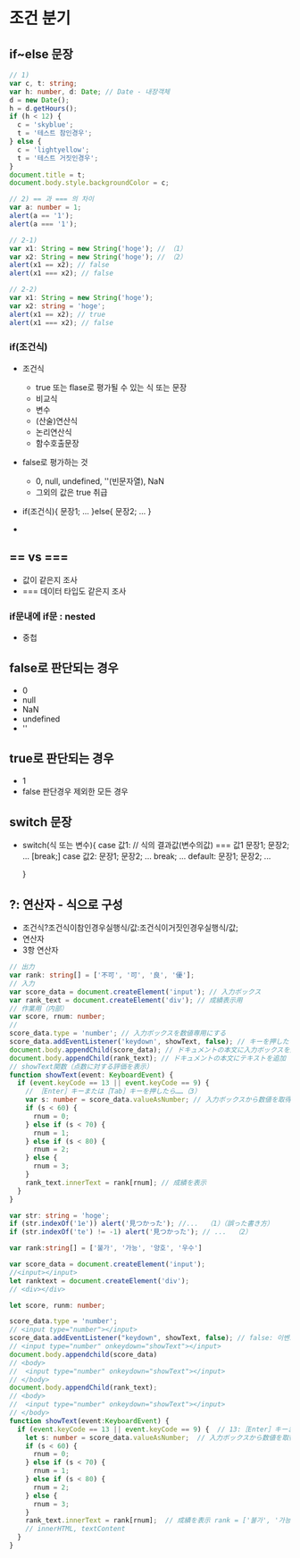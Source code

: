 # 조건 분기

## if~else 문장
```typescript
// 1)
var c, t: string;
var h: number, d: Date; // Date - 내장객체
d = new Date();
h = d.getHours();
if (h < 12) {
  c = 'skyblue';
  t = '테스트 참인경우';
} else {
  c = 'lightyellow';
  t = '테스트 거짓인경우';
}
document.title = t;
document.body.style.backgroundColor = c;
```

```typescript
// 2) == 과 === 의 차이
var a: number = 1;
alert(a == '1');
alert(a === '1');
```
```typescript
// 2-1)
var x1: String = new String('hoge'); // （1）
var x2: String = new String('hoge'); // （2）
alert(x1 == x2); // false
alert(x1 === x2); // false
```
```typescript
// 2-2)
var x1: String = new String('hoge');
var x2: string = 'hoge';
alert(x1 == x2); // true
alert(x1 === x2); // false
```
### if(조건식)
- 조건식
  - true 또는 flase로 평가될 수 있는 식 또는 문장
  - 비교식
  - 변수
  - (산술)연산식
  - 논리연산식
  - 함수호출문장

- false로 평가하는 것
  - 0, null, undefined, ''(빈문자열), NaN
  - 그외의 값은 true 취급

- if(조건식){
    문장1;
    ...
  }else{
    문장2;
    ...
  }
- 

## == vs ===
- 값이 같은지 조사
- === 데이터 타입도 같은지 조사

### if문내에 if문 : nested
- 중첩

## false로 판단되는 경우
- 0
- null
- NaN
- undefined
- ''

## true로 판단되는 경우 
- 1
- false 판단경우 제외한 모든 경우



## switch  문장
- switch(식 또는 변수){
    case 값1:  // 식의 결과값(변수의값) === 값1
      문장1; 문장2; ...
      [break;]
    case 값2:
      문장1; 문장2; ...
      break;
    ...
    default:
      문장1; 문장2; ...

  }


## ?: 연산자 - 식으로 구성 
- 조건식?조건식이참인경우실행식/값:조건식이거짓인경우실행식/값;
- 연산자
- 3항 연산자


```typescript
// 出力
var rank: string[] = ['不可', '可', '良', '優'];
// 入力
var score_data = document.createElement('input'); // 入力ボックス
var rank_text = document.createElement('div'); // 成績表示用
// 作業用（内部）
var score, rnum: number;
//
score_data.type = 'number'; // 入力ボックスを数値専用にする
score_data.addEventListener('keydown', showText, false); // キーを押したらshowText関数を実行する……（1）
document.body.appendChild(score_data); // ドキュメントの本文に入力ボックスを追加……（2）
document.body.appendChild(rank_text); // ドキュメントの本文にテキストを追加
// showText関数（点数に対する評価を表示）
function showText(event: KeyboardEvent) {
  if (event.keyCode == 13 || event.keyCode == 9) {
    // ［Enter］キーまたは［Tab］キーを押したら……（3）
    var s: number = score_data.valueAsNumber; // 入力ボックスから数値を取得
    if (s < 60) {
      rnum = 0;
    } else if (s < 70) {
      rnum = 1;
    } else if (s < 80) {
      rnum = 2;
    } else {
      rnum = 3;
    }
    rank_text.innerText = rank[rnum]; // 成績を表示
  }
}
```
```typescript
var str: string = 'hoge';
if (str.indexOf('1e')) alert('見つかった'); //...  （1）（誤った書き方）
if (str.indexOf('te') != -1) alert('見つかった'); // ...  （2）
```
```typescript
var rank:string[] = ['불가', '가능', '양호', '우수']

var score_data = document.createElement('input');
//<input></input>
let ranktext = document.createElement('div');
// <div></div>

let score, runm: number;

score_data.type = 'number';
// <input type="number"></input>
score_data.addEventListener("keydown", showText, false); // false: 이벤트 버블링 방지
// <input type="number" onkeydown="showText"></input>
document.body.appendchild(score_data)
// <body>
//  <input type="number" onkeydown="showText"></input>
// </body>
document.body.appendChild(rank_text);
// <body>
//  <input type="number" onkeydown="showText"></input>
// </body>
function showText(event:KeyboardEvent) {
  if (event.keyCode == 13 || event.keyCode == 9) {  // 13:［Enter］キーまたは 9:［Tab］キーを押したら……（3）
    let s: number = score_data.valueAsNumber;  // 入力ボックスから数値を取得
    if (s < 60) {
      rnum = 0;
    } else if (s < 70) {
      rnum = 1;
    } else if (s < 80) {
      rnum = 2;
    } else {
      rnum = 3;
    }
    rank_text.innerText = rank[rnum];  // 成績を表示 rank = ['불가', '가능', '양호', '우수']
    // innerHTML, textContent
  }
}


```
